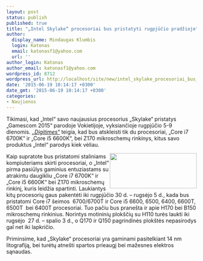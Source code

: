 ```yaml
---
layout: post
status: publish
published: true
title: "„Intel Skylake“ procesoriai bus pristatyti rugpjūčio pradžioje"
author:
  display_name: Mindaugas Klumbis
  login: Katonas
  email: katonasf1@yahoo.com
  url: ''
author_login: Katonas
author_email: katonasf1@yahoo.com
wordpress_id: 8712
wordpress_url: http://localhost/site/new/intel_skylake_procesoriai_bus_pristatyti_rugpjucio_pradzioje/
date: '2015-06-19 10:14:17 +0300'
date_gmt: '2015-06-19 10:14:17 +0300'
categories:
- Naujienos
---
```

<p>
	Tikimasi, kad &bdquo;Intel&ldquo; savo naujausius procesorius &bdquo;Skylake&ldquo; pristatys &bdquo;Gamescom 2015&ldquo; parodoje Vokietijoje, vyksiančioje rugpjūčio 5-9 dienomis. <em><a href="http://www.digitimes.com/news/a20150618PD203.html">&bdquo;Digitimes&ldquo;</a></em> teigia, kad bus atskleisti tik du procesoriai, &bdquo;Core i7 6700K&ldquo; ir &bdquo;Core i5 6600K&ldquo;, bei Z170 mikroschemų rinkinys, kitus savo produktus &bdquo;Intel&ldquo; parodys kiek vėliau.</p>
<p>
	<img alt="" src="http://technews.lt/userfiles/195a_thm.jpg" style="width: 230px; height: 93px; float: right;" />Kaip supratote bus pristatomi staliniams kompiuteriams skirti procesoriai, o &bdquo;Intel&ldquo; pirma pasiūlys gaminius entuziastams su atrakintu daugikliu &bdquo;Core i7 6700K&ldquo; ir &bdquo;Core i5 6600K&ldquo; bei Z170 mikroschemų rinkinį, kuris leidžia spartinti. Laukiantys kitų procesorių gaus pakentėti iki rugpjūčio 30 d. &ndash; rugsėjo 5 d., kada bus pristatomi Core i7 &scaron;eimos &nbsp;6700/6700T ir Core i5 6600, 6500, 6400, 6600T, 6500T &nbsp;bei 6400T procesoriai. Tuo pačiu bus prane&scaron;ta ir apie H170 bei B150 mikroschemų rinkinius. Norintys motininių plok&scaron;čių su H110 turės laukti iki rugsėjo &nbsp;27 d. &ndash; spalio 3 d., o Q170 ir Q150 pagrindinės plok&scaron;tės nepasirodys gal net iki lapkričio.</p>
<p>
	Priminsime, kad &bdquo;Skylake&ldquo; procesoriai yra gaminami pasitelkiant 14 nm litografiją, bei turėtų atne&scaron;ti spartos prieaugį bei mažesnes elektros sąnaudas.</p>
